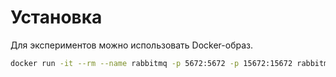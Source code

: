 # Установка

Для экспериментов можно использовать Docker-образ.

```bash
docker run -it --rm --name rabbitmq -p 5672:5672 -p 15672:15672 rabbitmq:3.9-management
```
